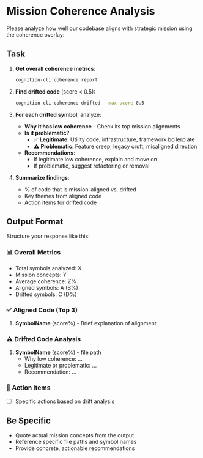 # Mission Coherence Analysis

Please analyze how well our codebase aligns with strategic mission using the coherence overlay:

## Task

1. **Get overall coherence metrics**:

   ```bash
   cognition-cli coherence report
   ```

2. **Find drifted code** (score < 0.5):

   ```bash
   cognition-cli coherence drifted --max-score 0.5
   ```

3. **For each drifted symbol**, analyze:
   - **Why it has low coherence** - Check its top mission alignments
   - **Is it problematic?**
     - ✅ **Legitimate**: Utility code, infrastructure, framework boilerplate
     - ⚠️ **Problematic**: Feature creep, legacy cruft, misaligned direction
   - **Recommendations**:
     - If legitimate low coherence, explain and move on
     - If problematic, suggest refactoring or removal

4. **Summarize findings**:
   - % of code that is mission-aligned vs. drifted
   - Key themes from aligned code
   - Action items for drifted code

## Output Format

Structure your response like this:

### 📊 Overall Metrics

- Total symbols analyzed: X
- Mission concepts: Y
- Average coherence: Z%
- Aligned symbols: A (B%)
- Drifted symbols: C (D%)

### ✅ Aligned Code (Top 3)

1. **SymbolName** (score%) - Brief explanation of alignment

### ⚠️ Drifted Code Analysis

1. **SymbolName** (score%) - file path
   - Why low coherence: ...
   - Legitimate or problematic: ...
   - Recommendation: ...

### 🎯 Action Items

- [ ] Specific actions based on drift analysis

## Be Specific

- Quote actual mission concepts from the output
- Reference specific file paths and symbol names
- Provide concrete, actionable recommendations

